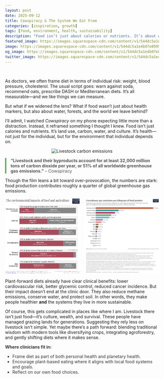 ```yaml
---
layout: post
date: 2025-09-12
title: Cowspiracy & The System We Eat From
categories: [inspiration, growth]
tags: [food, environment, health, sustainability]
description: "Food isn’t just about calories or nutrients. It’s about water, forests, culture, and the world we leave behind. Plant-forward diets benefit both personal and planetary health."
featured_image: https://images.squarespace-cdn.com/content/v1/544dc5a1e4b07e8995e3effa/1416516085396-O8DWGJU97DV9E3NVZPQ5/image-asset.png
image: https://images.squarespace-cdn.com/content/v1/544dc5a1e4b07e8995e3effa/1416516085396-O8DWGJU97DV9E3NVZPQ5/image-asset.png
og_image: https://images.squarespace-cdn.com/content/v1/544dc5a1e4b07e8995e3effa/1416516085396-O8DWGJU97DV9E3NVZPQ5/image-asset.png
twitter_image: https://images.squarespace-cdn.com/content/v1/544dc5a1e4b07e8995e3effa/1416516085396-O8DWGJU97DV9E3NVZPQ5/image-asset.png
---
```

<br>

As doctors, we often frame diet in terms of individual risk: weight, blood pressure, cholesterol. The usual script goes: warn against soda, recommend oats, prescribe DASH or Mediterranean diets. It’s all measurable—and we like things we can measure.  

But what if we widened the lens? What if food wasn’t just about health markers, but also about water, forests, and the world we leave behind?  

I’ll admit, I watched *Cowspiracy* on my phone expecting little more than a distraction. Instead, it reframed something I thought I knew. Food isn’t just calories and nutrients. It’s land use, carbon, water, and culture. It’s health—not just for the individual, but for the environment that individual depends on.  

<!-- New image added before the quote -->
<div style="text-align:center; margin: 1em 0;">
  <img src="https://images.squarespace-cdn.com/content/v1/544dc5a1e4b07e8995e3effa/1416516085396-O8DWGJU97DV9E3NVZPQ5/image-asset.png" alt="Livestock carbon emissions" style="max-width:100%; height:auto;">
</div>

<div style="border-left: 4px solid #4CAF50; padding-left: 1em; margin: 1em 0; color: #555;">
<strong>“Livestock and their byproducts account for at least 32,000 million tons of carbon dioxide per year, or 51% of all worldwide greenhouse gas emissions.”</strong> – Cowspiracy
</div>

Though the film leans a bit toward over-provocation, the numbers are stark: food production contributes roughly a quarter of global greenhouse gas emissions.  

<div style="display: flex; justify-content: space-between; gap: 1em; margin-bottom: 1em;">
  <img src="https://raw.githubusercontent.com/theupshift/theupshift.github.io/master/images/Environmental-impacts-of-agriculture.png" style="width:49%;" alt="Environmental impacts of agriculture">
  <img src="https://raw.githubusercontent.com/theupshift/theupshift.github.io/master/images/ghg-per-kg-poore.png" style="width:49%;" alt="GHG per kg of food">
</div>

Plant-forward diets already have clear clinical benefits: lower cardiovascular risk, better glycemic control, reduced cancer incidence. But their impact doesn’t end at the clinic door. They also reduce methane emissions, conserve water, and protect soil. In other words, they make people healthier **and** the systems they live in more sustainable.  

Of course, this gets complicated in places like where I am. Livestock there isn’t just food—it’s culture, wealth, and survival. These people have managed grazing lands for generations. Suggesting they rely less on livestock isn’t simple. Yet maybe there’s a path forward: blending traditional wisdom with modern tools like diversifying crops, integrating agroforestry, and gently shifting diets where it makes sense.  

<!-- Clinician action list (plain list, not a quote) -->
<div style="margin: 1em 0; color: #333;">
<strong>Where clinicians fit in:</strong>
<ul>
  <li>Frame diet as part of both personal health and planetary health.</li>
  <li>Encourage plant-based eating where it aligns with local food systems and goals.</li>
  <li>Reflect on our own food choices.</li>
</ul>
</div>
